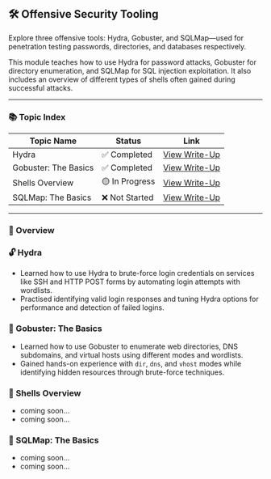 ## 🛠 Offensive Security Tooling

Explore three offensive tools: Hydra, Gobuster, and SQLMap—used for penetration testing passwords, directories, and databases respectively.

This module teaches how to use Hydra for password attacks, Gobuster for directory enumeration, and SQLMap for SQL injection exploitation. It also includes an overview of different types of shells often gained during successful attacks.

---

### 📚 Topic Index

| Topic Name            | Status         | Link                                                              |
|------------------------|----------------|-------------------------------------------------------------------|
| Hydra                 | ✅ Completed   | [View Write-Up](https://github.com/MQKGitHub/Hydra/)               |
| Gobuster: The Basics  | ✅ Completed   | [View Write-Up](https://github.com/MQKGitHub/Gobuster-The-Basics/) |
| Shells Overview       | 🟡 In Progress | [View Write-Up]()        |
| SQLMap: The Basics    | ❌ Not Started | [View Write-Up]()      |

---

### 🧠 Overview

### 🔓 Hydra  
- Learned how to use Hydra to brute-force login credentials on services like SSH and HTTP POST forms by automating login attempts with wordlists.  
- Practised identifying valid login responses and tuning Hydra options for performance and detection of failed logins. 

### 🧭 Gobuster: The Basics  
- Learned how to use Gobuster to enumerate web directories, DNS subdomains, and virtual hosts using different modes and wordlists.  
- Gained hands-on experience with `dir`, `dns`, and `vhost` modes while identifying hidden resources through brute-force techniques. 

### 🐚 Shells Overview  
- coming soon...
- coming soon...

### 💉 SQLMap: The Basics  
- coming soon...
- coming soon...
